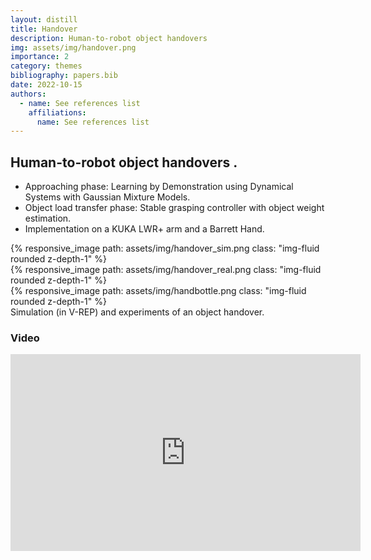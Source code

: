 ```yaml
---
layout: distill
title: Handover
description: Human-to-robot object handovers 
img: assets/img/handover.png
importance: 2
category: themes
bibliography: papers.bib
date: 2022-10-15
authors:
  - name: See references list
    affiliations:
      name: See references list
---
```


## Human-to-robot object handovers <d-cite key="Sidiropoulos2019,Psomopoulou2015,Psomopoulou2015b,Psomopoulou2014"></d-cite>.
* Approaching phase: Learning by Demonstration using Dynamical Systems with Gaussian Mixture Models.
* Object load transfer phase: Stable grasping controller with object weight estimation.
* Implementation on a KUKA LWR+ arm and a Barrett Hand.

<div class="row mt-3">
    <div class="col-sm mt-3 mt-md-0">
        {% responsive_image path: assets/img/handover_sim.png class: "img-fluid rounded z-depth-1" %}
    </div>
    <div class="col-sm mt-3 mt-md-0">
        {% responsive_image path: assets/img/handover_real.png class: "img-fluid rounded z-depth-1" %}
    </div>
    <div class="col-sm mt-3 mt-md-0">
        {% responsive_image path: assets/img/handbottle.png class: "img-fluid rounded z-depth-1" %}
    </div>
</div>
<div class="caption">
    Simulation (in V-REP) and experiments of an object handover.
</div>

### Video

<iframe width="560" height="315" src="https://www.youtube.com/embed/eWn1Kby0mK8" title="YouTube video player" frameborder="0" allow="accelerometer; autoplay; clipboard-write; encrypted-media; gyroscope; picture-in-picture" allowfullscreen></iframe>
